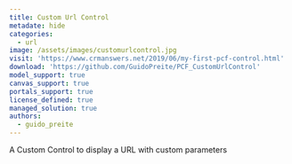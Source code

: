 ```yaml
---
title: Custom Url Control
metadate: hide
categories:
  - url
image: /assets/images/customurlcontrol.jpg
visit: 'https://www.crmanswers.net/2019/06/my-first-pcf-control.html'
download: 'https://github.com/GuidoPreite/PCF_CustomUrlControl'
model_support: true
canvas_support: true
portals_support: true
license_defined: true
managed_solution: true
authors:
  - guido_preite
---
```


A Custom Control to display a URL with custom parameters
